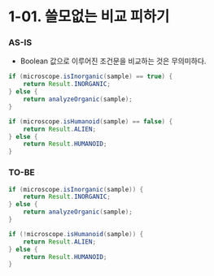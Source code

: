 # 1-01. 쓸모없는 비교 피하기

### AS-IS

- Boolean 값으로 이루어진 조건문을 비교하는 것은 무의미하다.

```java
if (microscope.isInorganic(sample) == true) {
    return Result.INORGANIC;
} else {
    return analyzeOrganic(sample);
}

if (microscope.isHumanoid(sample) == false) {
    return Result.ALIEN;
} else {
    return Result.HUMANOID;
}
```

### TO-BE

```java
if (microscope.isInorganic(sample)) {
    return Result.INORGANIC;
} else {
    return analyzeOrganic(sample);
}

if (!microscope.isHumanoid(sample)) {
    return Result.ALIEN;
} else {
    return Result.HUMANOID;
}
```

